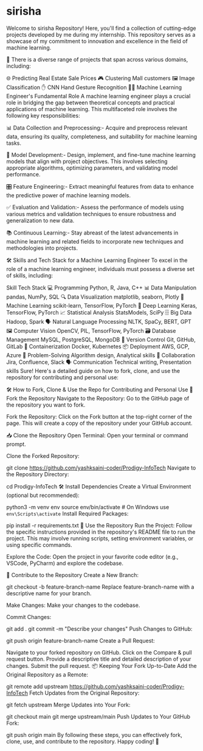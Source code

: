 # sirisha
Welcome to sirisha Repository! Here, you'll find a collection of cutting-edge projects developed by me during my internship. This repository serves as a showcase of my commitment to innovation and excellence in the field of machine learning.

🚀 There is a diverse range of projects that span across various domains, including:

🌐 Predicting Real Estate Sale Prices
🎮 Clustering Mall customers
🖼️ Image Classification
✋ CNN Hand Gesture Recognition
👨‍💻 Machine Learning Engineer's Fundamental Role A machine learning engineer plays a crucial role in bridging the gap between theoretical concepts and practical applications of machine learning. This multifaceted role involves the following key responsibilities:

📊 Data Collection and Preprocessing:- Acquire and preprocess relevant data, ensuring its quality, completeness, and suitability for machine learning tasks.

🧠 Model Development:- Design, implement, and fine-tune machine learning models that align with project objectives. This involves selecting appropriate algorithms, optimizing parameters, and validating model performance.

🎛️ Feature Engineering:- Extract meaningful features from data to enhance the predictive power of machine learning models.

✅ Evaluation and Validation:- Assess the performance of models using various metrics and validation techniques to ensure robustness and generalization to new data.

📚 Continuous Learning:- Stay abreast of the latest advancements in machine learning and related fields to incorporate new techniques and methodologies into projects.

🛠️ Skills and Tech Stack for a Machine Learning Engineer
To excel in the role of a machine learning engineer, individuals must possess a diverse set of skills, including:

Skill	Tech Stack
💻 Programming	Python, R, Java, C++
📊 Data Manipulation	pandas, NumPy, SQL
🔍 Data Visualization	matplotlib, seaborn, Plotly
🧠 Machine Learning	scikit-learn, TensorFlow, PyTorch
🤖 Deep Learning	Keras, TensorFlow, PyTorch
📈 Statistical Analysis	StatsModels, SciPy
🗄️ Big Data	Hadoop, Spark
🗣️ Natural Language Processing	NLTK, SpaCy, BERT, GPT
🖼️ Computer Vision	OpenCV, PIL, TensorFlow, PyTorch
🗃️ Database Management	MySQL, PostgreSQL, MongoDB
🔄 Version Control	Git, GitHub, GitLab
🐳 Containerization	Docker, Kubernetes
📦 Deployment	AWS, GCP, Azure
🧩 Problem-Solving	Algorithm design, Analytical skills
🤝 Collaboration	Jira, Confluence, Slack
🗣️ Communication	Technical writing, Presentation skills
Sure! Here's a detailed guide on how to fork, clone, and use the repository for contributing and personal use:

🛠️ How to Fork, Clone & Use the Repo for Contributing and Personal Use
📌 Fork the Repository
Navigate to the Repository: Go to the GitHub page of the repository you want to fork.

Fork the Repository: Click on the Fork button at the top-right corner of the page. This will create a copy of the repository under your GitHub account.

📥 Clone the Repository
Open Terminal: Open your terminal or command prompt.

Clone the Forked Repository:

git clone https://github.com/yashksaini-coder/Prodigy-InfoTech
Navigate to the Repository Directory:

cd Prodigy-InfoTech
🛠️ Install Dependencies
Create a Virtual Environment (optional but recommended):

python3 -m venv env
source env/bin/activate   # On Windows use `env\Scripts\activate`
Install Required Packages:

pip install -r requirements.txt
🚀 Use the Repository
Run the Project: Follow the specific instructions provided in the repository's README file to run the project. This may involve running scripts, setting environment variables, or using specific commands.

Explore the Code: Open the project in your favorite code editor (e.g., VSCode, PyCharm) and explore the codebase.

🤝 Contribute to the Repository
Create a New Branch:

git checkout -b feature-branch-name
Replace feature-branch-name with a descriptive name for your branch.

Make Changes: Make your changes to the codebase.

Commit Changes:

git add .
git commit -m "Describe your changes"
Push Changes to GitHub:

git push origin feature-branch-name
Create a Pull Request:

Navigate to your forked repository on GitHub.
Click on the Compare & pull request button.
Provide a descriptive title and detailed description of your changes.
Submit the pull request.
📦 Keeping Your Fork Up-to-Date
Add the Original Repository as a Remote:

git remote add upstream https://github.com/yashksaini-coder/Prodigy-InfoTech
Fetch Updates from the Original Repository:

git fetch upstream
Merge Updates into Your Fork:

git checkout main
git merge upstream/main
Push Updates to Your GitHub Fork:

git push origin main
By following these steps, you can effectively fork, clone, use, and contribute to the repository. Happy coding! 🚀
